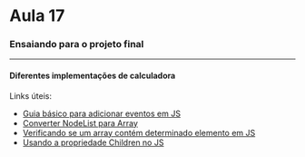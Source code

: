 # Aula 17
### Ensaiando para o projeto final
---

#### Diferentes implementações de calculadora

Links úteis:

- [Guia básico para adicionar eventos em JS](https://demenezes.dev/posts/guia-eventos-em-javascript/)
- [Converter NodeList para Array](https://acervolima.com/maneira-mais-rapida-de-converter-javascript-nodelist-em-array/)
- [Verificando se um array contém determinado elemento em JS](https://awari.com.br/javascript-array-contains-verificando-se-um-array-contem-um-determinado-elemento-em-javascript/?utm_source=blog&utm_campaign=projeto+blog&utm_medium=JavaScript%20Array%20Contains:%20Verificando%20se%20um%20array%20cont%C3%A9m%20um%20determinado%20elemento%20em%20JavaScript)
- [Usando a propriedade Children no JS](https://www.visualdicas.com.br/programacao/js/98-usando-a-propriedade-children-no-javascript)
